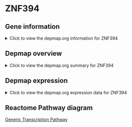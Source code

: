 <h1>ZNF394</h1>

<h2>Gene information</h2>
<details>
  <summary>Click to view the depmap.org information for ZNF394</summary>
  <iframe src="https://depmap.org/portal/gene/ZNF394?tab=about" style="border:none;width:100%;height:800px"></iframe>
</details>

<h2>Depmap overview</h2>
<details>
  <summary>Click to view the depmap.org summary for ZNF394</summary>
  <iframe src="https://depmap.org/portal/gene/ZNF394?tab=overview" style="border:none;width:100%;height:800px"></iframe>
</details>

<h2>Depmap expression</h2>
<details>
  <summary>Click to view the depmap.org expression data for ZNF394</summary>
  <iframe src="https://depmap.org/portal/gene/ZNF394?tab=characterization" style="border:none;width:100%;height:800px"></iframe>
</details>



<h2>Reactome Pathway diagram</h2>
<a href="https://reactome.org/PathwayBrowser/#/R-HSA-212436" target="_BLANK">Generic Transcription Pathway</a>



